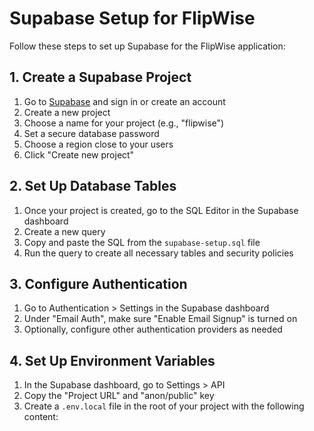 # Supabase Setup for FlipWise

Follow these steps to set up Supabase for the FlipWise application:

## 1. Create a Supabase Project

1. Go to [Supabase](https://supabase.com/) and sign in or create an account
2. Create a new project
3. Choose a name for your project (e.g., "flipwise")
4. Set a secure database password
5. Choose a region close to your users
6. Click "Create new project"

## 2. Set Up Database Tables

1. Once your project is created, go to the SQL Editor in the Supabase dashboard
2. Create a new query
3. Copy and paste the SQL from the `supabase-setup.sql` file
4. Run the query to create all necessary tables and security policies

## 3. Configure Authentication

1. Go to Authentication > Settings in the Supabase dashboard
2. Under "Email Auth", make sure "Enable Email Signup" is turned on
3. Optionally, configure other authentication providers as needed

## 4. Set Up Environment Variables

1. In the Supabase dashboard, go to Settings > API
2. Copy the "Project URL" and "anon/public" key
3. Create a `.env.local` file in the root of your project with the following content:

